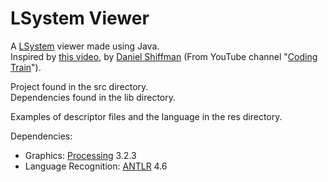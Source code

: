 # LSystem Viewer

A [LSystem](https://en.wikipedia.org/wiki/L-system) viewer made using Java.<br/>
Inspired by [this video](https://www.youtube.com/watch?v=E1B4UoSQMFw), by [Daniel Shiffman](https://github.com/shiffman) (From YouTube channel "[Coding Train](https://www.youtube.com/channel/UCvjgXvBlbQiydffZU7m1_aw)").

Project found in the src directory.<br/>
Dependencies found in the lib directory.

Examples of descriptor files and the language in the res directory.

Dependencies: <br/>
* Graphics: [Processing](https://processing.org/) 3.2.3
* Language Recognition: [ANTLR](http://www.antlr.org/) 4.6
